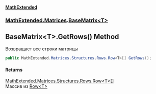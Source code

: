 #### [MathExtended](index.md 'index')
### [MathExtended.Matrices](MathExtended_Matrices.md 'MathExtended.Matrices').[BaseMatrix&lt;T&gt;](MathExtended_Matrices_BaseMatrix_T_.md 'MathExtended.Matrices.BaseMatrix&lt;T&gt;')
## BaseMatrix&lt;T&gt;.GetRows() Method
Возвращает все строки матрицы  
```csharp
public MathExtended.Matrices.Structures.Rows.Row<T>[] GetRows();
```
#### Returns
[MathExtended.Matrices.Structures.Rows.Row&lt;](MathExtended_Matrices_Structures_Rows_Row_T_.md 'MathExtended.Matrices.Structures.Rows.Row&lt;T&gt;')[T](MathExtended_Matrices_BaseMatrix_T_.md#MathExtended_Matrices_BaseMatrix_T__T 'MathExtended.Matrices.BaseMatrix&lt;T&gt;.T')[&gt;](MathExtended_Matrices_Structures_Rows_Row_T_.md 'MathExtended.Matrices.Structures.Rows.Row&lt;T&gt;')[[]](https://docs.microsoft.com/en-us/dotnet/api/System.Array 'System.Array')  
Массив из [Row&lt;T&gt;](MathExtended_Matrices_Structures_Rows_Row_T_.md 'MathExtended.Matrices.Structures.Rows.Row&lt;T&gt;')

